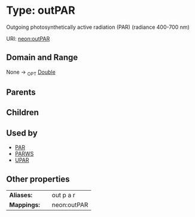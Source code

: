 
# Type: outPAR


Outgoing photosynthetically active radiation (PAR) (radiance 400-700 nm)

URI: [neon:outPAR](https://data.neonscience.org/outPAR)


## Domain and Range

None ->  <sub>OPT</sub> [Double](types/Double.md)

## Parents


## Children


## Used by

 * [PAR](PAR.md)
 * [PARWS](PARWS.md)
 * [UPAR](UPAR.md)

## Other properties

|  |  |  |
| --- | --- | --- |
| **Aliases:** | | out p a r |
| **Mappings:** | | neon:outPAR |

